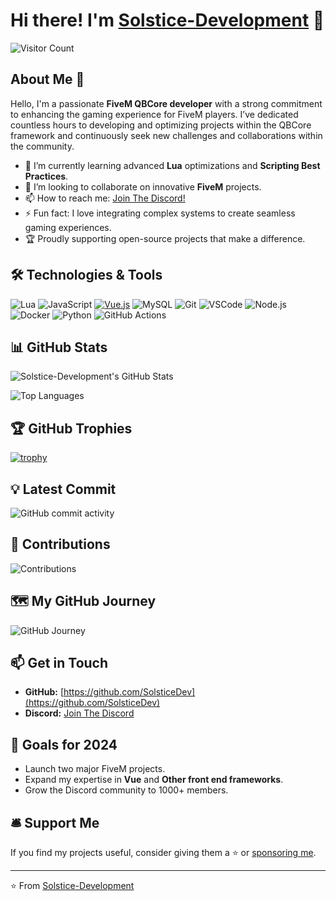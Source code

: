 # Hi there! I'm [Solstice-Development](https://github.com/SolsticeDev) 👋

![Visitor Count](https://visitor-badge.laobi.icu/badge?page_id=SolsticeDev.SolsticeDev)

## About Me 🚀

Hello, I'm a passionate **FiveM QBCore developer** with a strong commitment to enhancing the gaming experience for FiveM players. I’ve dedicated countless hours to developing and optimizing projects within the QBCore framework and continuously seek new challenges and collaborations within the community.

- 🌱 I’m currently learning advanced **Lua** optimizations and **Scripting Best Practices**.
- 👯 I’m looking to collaborate on innovative **FiveM** projects.
- 📫 How to reach me: [Join The Discord!](https://discord.gg/5KNXHrNdpB)
- ⚡ Fun fact: I love integrating complex systems to create seamless gaming experiences.
- 🏆 Proudly supporting open-source projects that make a difference.

## 🛠️ Technologies & Tools

![Lua](https://img.shields.io/badge/-Lua-000?&logo=Lua)
![JavaScript](https://img.shields.io/badge/-JavaScript-000?&logo=JavaScript)
[![Vue.js](https://img.shields.io/badge/Vue.js-4FC08D?logo=vuedotjs&logoColor=fff)](#)
![MySQL](https://img.shields.io/badge/-MySQL-000?&logo=MySQL)
![Git](https://img.shields.io/badge/-Git-000?&logo=git)
![VSCode](https://img.shields.io/badge/-VSCode-000?&logo=visual-studio-code)
![Node.js](https://img.shields.io/badge/-Node.js-000?&logo=node.js)
![Docker](https://img.shields.io/badge/-Docker-000?&logo=docker)
![Python](https://img.shields.io/badge/-Python-000?&logo=python)
![GitHub Actions](https://img.shields.io/badge/-GitHub_Actions-000?&logo=github-actions)

## 📊 GitHub Stats

![Solstice-Development's GitHub Stats](https://github-readme-stats.vercel.app/api?username=SolsticeDev&show_icons=true&count_private=true&theme=radical)

![Top Languages](https://github-readme-stats.vercel.app/api/top-langs/?username=SolsticeDev&layout=compact&theme=radical)

## 🏆 GitHub Trophies

[![trophy](https://github-profile-trophy.vercel.app/?username=SolsticeDev&theme=radical)](https://github.com/ryo-ma/github-profile-trophy)

## 💡 Latest Commit

![GitHub commit activity](https://img.shields.io/github/last-commit/SolsticeDev/SolsticeDev?style=flat&logo=github)

## 🤝 Contributions

![Contributions](https://github-contribution-stats.vercel.app/api/?username=SolsticeDev&theme=radical)

## 🗺️ My GitHub Journey

![GitHub Journey](https://github-profile-summary-cards.vercel.app/api/cards/profile-details?username=SolsticeDev&theme=radical)

## 📫 Get in Touch

- **GitHub:** [https://github.com/SolsticeDev](https://github.com/SolsticeDev)
- **Discord:** [Join The Discord](https://discord.gg/5KNXHrNdpB)

## 🎯 Goals for 2024

- Launch two major FiveM projects.
- Expand my expertise in **Vue** and **Other front end frameworks**.
- Grow the Discord community to 1000+ members.

## 🛎️ Support Me

If you find my projects useful, consider giving them a ⭐️ or [sponsoring me](https://github.com/sponsors/SolsticeDev).

---

⭐️ From [Solstice-Development](https://github.com/SolsticeDev)
